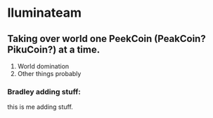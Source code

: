 # Iluminateam

## Taking over world one PeekCoin (PeakCoin? PikuCoin?) at a time.

1. World domination
2. Other things probably

### Bradley adding stuff:
this is me adding stuff.

